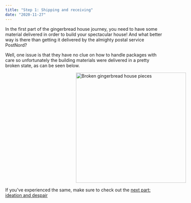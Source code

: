 ```yaml
---
title: "Step 1: Shipping and receiving"
date: "2020-11-27"
---
```


In the first part of the gingerbread house journey, you need to have some material delivered in order to build your spectacular house! And what better way is there than getting it delivered by the almighty postal service PostNord?

Well, one issue is that they have no clue on how to handle packages with care so unfortunately the building materials were delivered in a pretty broken state, as can be seen below.

<img src="https://fenixoutdoor-my.sharepoint.com/personal/michael_enzell_fenixoutdoor_se/Documents/B2B%20Commerce/Gingerbread%20house/IMG_0540.JPEG" alt="Broken gingerbread house pieces" width="350px" style="margin-left: 225px;">

If you've experienced the same, make sure to check out the <a href="/ideation-and-despair">next part: ideation and despair</a>